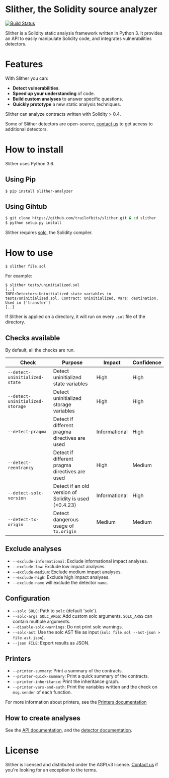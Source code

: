# Slither, the Solidity source analyzer
[![Build Status](https://travis-ci.com/trailofbits/slither.svg?token=JEF97dFy1QsDCfQ2Wusd&branch=master)](https://travis-ci.com/trailofbits/slither)

Slither is a Solidity static analysis framework written in Python 3. It provides an API to easily manipulate Solidity code, and integrates vulnerabilities detectors.

# Features
With Slither you can:
- **Detect vulnerabilities**.
- **Speed up your understanding** of code.
- **Build custom analyses** to answer specific questions.
- **Quickly prototype** a new static analysis techniques.

Slither can analyze contracts written with Solidity > 0.4.

Some of Slither detectors are open-source, [contact us](https://www.trailofbits.com/contact/) to get access to additional detectors.

# How to install

Slither uses Python 3.6.

## Using Pip

```
$ pip install slither-analyzer
```

## Using Gihtub

```bash
$ git clone https://github.com/trailofbits/slither.git & cd slither
$ python setup.py install 
```

Slither requires [solc](https://github.com/ethereum/solidity/), the Solidity compiler.

# How to use

``` 
$ slither file.sol
``` 

For example:

``` 
$ slither tests/uninitialized.sol
[..]
INFO:Detectors:Uninitialized state variables in tests/uninitialized.sol, Contract: Uninitialized, Vars: destination, Used in ['transfer']
[..]
``` 

If Slither is applied on a directory, it will run on every `.sol` file of the directory.

## Checks available

By default, all the checks are run.

Check | Purpose | Impact | Confidence
--- | --- | --- | ---
`--detect-uninitialized-state`| Detect uninitialized state variables | High | High
`--detect-uninitialized-storage`| Detect uninitialized storage variables | High | High
`--detect-pragma`| Detect if different pragma directives are used | Informational | High
`--detect-reentrancy`| Detect if different pragma directives are used | High | Medium
`--detect-solc-version`| Detect if an old version of Solidity is used (<0.4.23) | Informational | High
`--detect-tx-origin`| Detect dangerous usage of `tx.origin` | Medium | Medium

## Exclude analyses
* `--exclude-informational`: Exclude informational impact analyses.
* `--exclude-low`: Exclude low impact analyses.
* `--exclude-medium`: Exclude medium impact analyses.
* `--exclude-high`: Exclude high impact analyses.
* `--exclude-name` will exclude the detector `name`.

##  Configuration
* `--solc SOLC`: Path to `solc` (default 'solc').
* `--solc-args SOLC_ARGS`: Add custom solc arguments. `SOLC_ARGS` can contain multiple arguments.
* `--disable-solc-warnings`: Do not print solc warnings.
* `--solc-ast`: Use the solc AST file as input (`solc file.sol --ast-json > file.ast.json`).
* `--json FILE`: Export results as JSON.

## Printers
* `--printer-summary`: Print a summary of the contracts.
* `--printer-quick-summary`: Print a quick summary of the contracts.
* `--printer-inheritance`: Print the inheritance graph.
* `--printer-vars-and-auth`: Print the variables written and the check on `msg.sender` of each function.

For more information about printers, see the [Printers documentation](https://github.com/trailofbits/slither/wiki/Printer-documentation)

## How to create analyses

See the [API documentation](https://github.com/trailofbits/slither/wiki/API-examples), and the [detector documentation](https://github.com/trailofbits/slither/wiki/Adding-a-new-detector).


# License

Slither is licensed and distributed under the AGPLv3 license. [Contact us](mailto:opensource@trailofbits.com) if you're looking for an exception to the terms.
